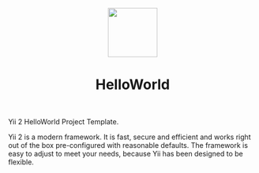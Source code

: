 <p align="center">
    <a href="https://github.com/yiisoft" target="_blank">
        <img src="https://avatars0.githubusercontent.com/u/993323" height="100px">
    </a>
    <h1 align="center">HelloWorld</h1>
    <br>
</p>

Yii 2 HelloWorld Project Template.

Yii 2 is a modern framework. It is fast, secure and efficient and works right out of the box pre-configured with reasonable defaults. The framework is easy to adjust to meet your needs, because Yii has been designed to be flexible.
